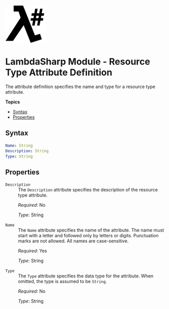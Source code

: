 ![λ#](LambdaSharp_v2_small.png)

# LambdaSharp Module - Resource Type Attribute Definition

The attribute definition specifies the name and type for a resource type attribute.

__Topics__
* [Syntax](#syntax)
* [Properties](#properties)

## Syntax

```yaml
Name: String
Description: String
Type: String
```

## Properties

<dl>

<dt><code>Description</code></dt>
<dd>
The <code>Description</code> attribute specifies the description of the resource type attribute.

<i>Required</i>: No

<i>Type</i>: String
</dd>

<dt><code>Name</code></dt>
<dd>
The <code>Name</code> attribute specifies the name of the attribute. The name must start with a letter and followed only by letters or digits. Punctuation marks are not allowed. All names are case-sensitive.

<i>Required</i>: Yes

<i>Type</i>: String
</dd>

<dt><code>Type</code></dt>
<dd>
The <code>Type</code> attribute specifies the data type for the attribute. When omitted, the type is assumed to be <code>String</code>.

<i>Required</i>: No

<i>Type</i>: String
</dd>

</dl>